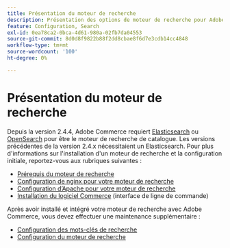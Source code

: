 ```yaml
---
title: Présentation du moteur de recherche
description: Présentation des options de moteur de recherche pour Adobe Commerce.
feature: Configuration, Search
exl-id: 0ea78ca2-0bca-4d61-980a-02fb7da04553
source-git-commit: 8d0d8f9822b88f2dd8cbae8f6d7e3cdb14cc4848
workflow-type: tm+mt
source-wordcount: '100'
ht-degree: 0%

---
```


# Présentation du moteur de recherche

Depuis la version 2.4.4, Adobe Commerce requiert [Elasticsearch] ou [OpenSearch] pour être le moteur de recherche de catalogue. Les versions précédentes de la version 2.4.x nécessitaient un Elasticsearch. Pour plus d&#39;informations sur l&#39;installation d&#39;un moteur de recherche et la configuration initiale, reportez-vous aux rubriques suivantes :

- [Prérequis du moteur de recherche](../../installation/prerequisites/search-engine/overview.md)
- [Configuration de nginx pour votre moteur de recherche](../../installation/prerequisites/search-engine/configure-nginx.md)
- [Configuration d’Apache pour votre moteur de recherche](../../installation/prerequisites/search-engine/configure-apache.md)
- [Installation du logiciel Commerce](../../installation/composer.md) (interface de ligne de commande)

Après avoir installé et intégré votre moteur de recherche avec Adobe Commerce, vous devez effectuer une maintenance supplémentaire :

- [Configuration des mots-clés de recherche](search-stopwords.md)
- [Configuration du moteur de recherche](configure-search-engine.md)

<!-- Link Definitions -->

[Elasticsearch]: https://www.elastic.co
[OpenSearch]: https://opensearch.org/docs/latest/opensearch/install/index/
